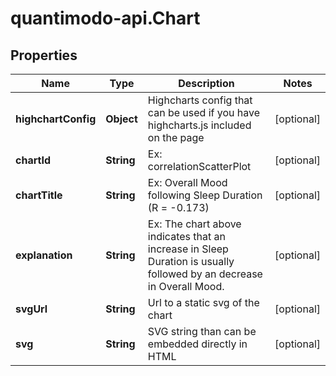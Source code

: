 # quantimodo-api.Chart

## Properties
Name | Type | Description | Notes
------------ | ------------- | ------------- | -------------
**highchartConfig** | **Object** |  Highcharts config that can be used if you have highcharts.js included on the page | [optional] 
**chartId** | **String** | Ex: correlationScatterPlot | [optional] 
**chartTitle** | **String** | Ex: Overall Mood following Sleep Duration (R &#x3D; -0.173) | [optional] 
**explanation** | **String** | Ex: The chart above indicates that an increase in Sleep Duration is usually followed by an decrease in Overall Mood. | [optional] 
**svgUrl** | **String** | Url to a static svg of the chart | [optional] 
**svg** | **String** | SVG string than can be embedded directly in HTML | [optional] 


